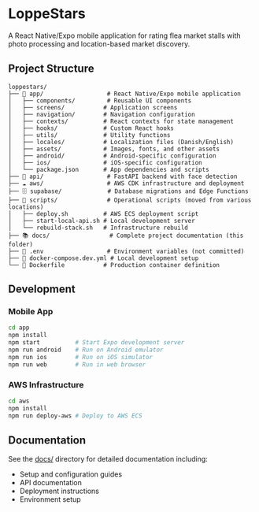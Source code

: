# LoppeStars

A React Native/Expo mobile application for rating flea market stalls with photo processing and location-based market discovery.

## Project Structure

```
loppestars/
├── 📱 app/                  # React Native/Expo mobile application
│   ├── components/         # Reusable UI components
│   ├── screens/           # Application screens
│   ├── navigation/        # Navigation configuration
│   ├── contexts/          # React contexts for state management
│   ├── hooks/             # Custom React hooks
│   ├── utils/             # Utility functions
│   ├── locales/           # Localization files (Danish/English)
│   ├── assets/            # Images, fonts, and other assets
│   ├── android/           # Android-specific configuration
│   ├── ios/               # iOS-specific configuration
│   └── package.json       # App dependencies and scripts
├── 🐳 api/                  # FastAPI backend with face detection
├── ☁️ aws/                  # AWS CDK infrastructure and deployment
├── 🗄️ supabase/             # Database migrations and Edge Functions
├── 📜 scripts/              # Operational scripts (moved from various locations)
│   ├── deploy.sh          # AWS ECS deployment script
│   ├── start-local-api.sh # Local development server
│   └── rebuild-stack.sh   # Infrastructure rebuild
├── 📚 docs/                 # Complete project documentation (this folder)
├── 🔧 .env                  # Environment variables (not committed)
├── 🐳 docker-compose.dev.yml # Local development setup
└── 🐳 Dockerfile           # Production container definition
```

## Development

### Mobile App

```bash
cd app
npm install
npm start          # Start Expo development server
npm run android    # Run on Android emulator
npm run ios        # Run on iOS simulator
npm run web        # Run in web browser
```

### AWS Infrastructure

```bash
cd aws
npm install
npm run deploy-aws # Deploy to AWS ECS
```

## Documentation

See the [docs/](docs/) directory for detailed documentation including:
- Setup and configuration guides
- API documentation
- Deployment instructions
- Environment setup